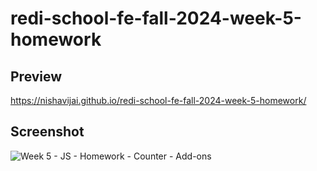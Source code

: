 # redi-school-fe-fall-2024-week-5-homework

## Preview
https://nishavijai.github.io/redi-school-fe-fall-2024-week-5-homework/

## Screenshot
![Week 5 - JS - Homework - Counter - Add-ons](https://github.com/user-attachments/assets/4c30e239-33e1-49bb-8eb5-5a1ae8566f13)
